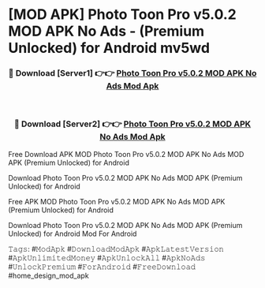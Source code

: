 # [MOD APK] Photo Toon Pro v5.0.2 MOD APK No Ads - (Premium Unlocked) for Android mv5wd



<div align="center">
<h3>🔴 Download [Server1] 👉👉 <a href="https://momento.my/?title=Photo_Toon_Pro_v5.0.2_MOD_APK_No_Ads">Photo Toon Pro v5.0.2 MOD APK No Ads Mod Apk</a></h3><br>

<h3>🔴 Download [Server2] 👉👉 <a href="https://momento.my/?title=Photo_Toon_Pro_v5.0.2_MOD_APK_No_Ads">Photo Toon Pro v5.0.2 MOD APK No Ads Mod Apk</a></h3>
</div>



Free Download APK MOD Photo Toon Pro v5.0.2 MOD APK No Ads MOD APK (Premium Unlocked) for Android

Download Photo Toon Pro v5.0.2 MOD APK No Ads MOD APK (Premium Unlocked) for Android

Free APK MOD Photo Toon Pro v5.0.2 MOD APK No Ads MOD APK (Premium Unlocked) for Android

Download Photo Toon Pro v5.0.2 MOD APK No Ads MOD APK (Premium Unlocked) for Android Mod For Android

𝚃𝚊𝚐𝚜: #𝙼𝚘𝚍𝙰𝚙𝚔 #𝙳𝚘𝚠𝚗𝚕𝚘𝚊𝚍𝙼𝚘𝚍𝙰𝚙𝚔 #𝙰𝚙𝚔𝙻𝚊𝚝𝚎𝚜𝚝𝚅𝚎𝚛𝚜𝚒𝚘𝚗 #𝙰𝚙𝚔𝚄𝚗𝚕𝚒𝚖𝚒𝚝𝚎𝚍𝙼𝚘𝚗𝚎𝚢 #𝙰𝚙𝚔𝚄𝚗𝚕𝚘𝚌𝚔𝙰𝚕𝚕 #𝙰𝚙𝚔𝙽𝚘𝙰𝚍𝚜 #𝚄𝚗𝚕𝚘𝚌𝚔𝙿𝚛𝚎𝚖𝚒𝚞𝚖 #𝙵𝚘𝚛𝙰𝚗𝚍𝚛𝚘𝚒𝚍 #𝙵𝚛𝚎𝚎𝙳𝚘𝚠𝚗𝚕𝚘𝚊𝚍 #home_design_mod_apk
